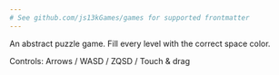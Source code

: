 ```yaml
---
# See github.com/js13kGames/games for supported frontmatter
---
```

An abstract puzzle game. Fill every level with the correct space color.

Controls: Arrows / WASD / ZQSD / Touch & drag